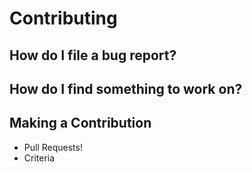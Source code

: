 # Contributing

## How do I file a bug report?


## How do I find something to work on?


## Making a Contribution 

- Pull Requests!
- Criteria





